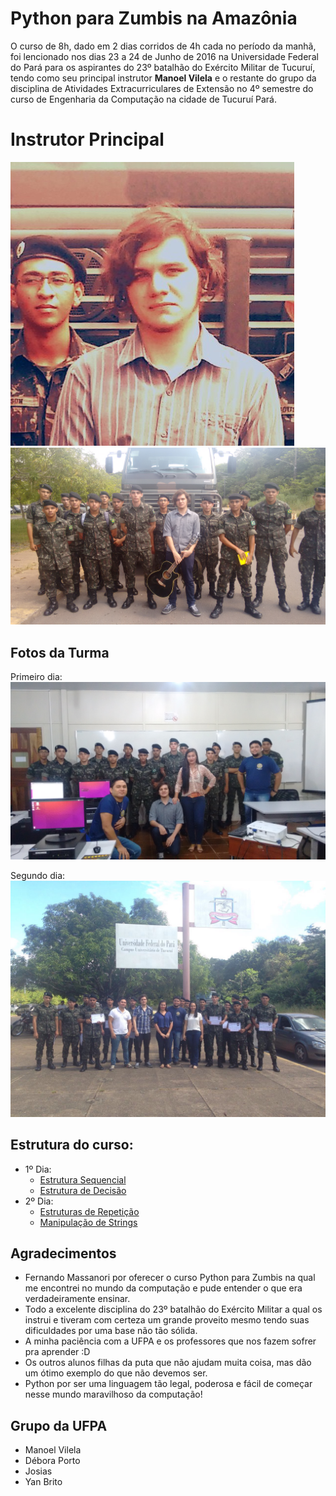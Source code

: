 # Python para Zumbis na Amazônia

O curso de 8h, dado em 2 dias corridos de 4h cada no período da manhã, foi lencionado nos dias 23 a 24 de Junho de 2016 na Universidade Federal do Pará para os aspirantes do 23º batalhão do Exército Militar de Tucuruí, tendo como seu principal instrutor **Manoel Vilela** e o restante do grupo da disciplina de Atividades Extracurriculares de Extensão no 4º semestre do curso de Engenharia da Computação na cidade de Tucuruí Pará.

# Instrutor Principal

![manoel-vilela](pics/manoel.jpg)
![pose](pics/pose.jpg)

## Fotos da Turma

Primeiro dia:
![start](pics/start.jpg)

Segundo dia:
![end](pics/final.jpg)

## Estrutura do curso:

* 1º Dia:
    - [Estrutura Sequencial](aulas/EstruturaSequencial)
    - [Estrutura de Decisão](aulas/EstruturaDeDecisão)
* 2º Dia:
    - [Estruturas de Repetição](aulas/EstruturaDeRepetição)
    - [Manipulação de Strings](aulas/ManipulaçãoDeStrings)


## Agradecimentos

* Fernando Massanori por oferecer o curso Python para Zumbis na qual me encontrei no mundo da computação e pude entender o que era verdadeiramente ensinar.
* Todo a excelente disciplina do 23º batalhão do Exército Militar a qual os instrui e tiveram com certeza um grande proveito mesmo tendo suas dificuldades por uma base não tão sólida.
* A minha paciência com a UFPA e os professores que nos fazem sofrer pra aprender :D
* Os outros alunos filhas da puta que não ajudam muita coisa, mas dão um ótimo exemplo do que não devemos ser.
* Python por ser uma linguagem tão legal, poderosa e fácil de começar nesse mundo maravilhoso da computação!

## Grupo da UFPA

* Manoel Vilela
* Débora Porto
* Josias 
* Yan Brito